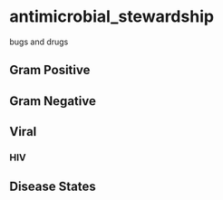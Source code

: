 # antimicrobial_stewardship
bugs and drugs
## Gram Positive

## Gram Negative

## Viral
### HIV

## Disease States
